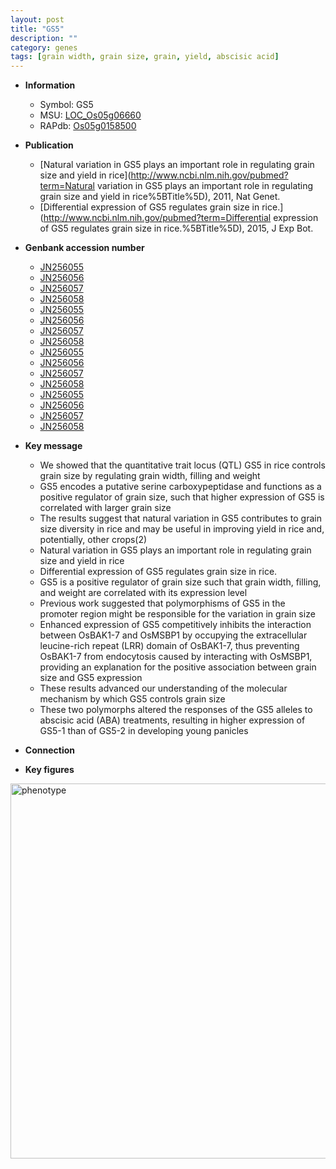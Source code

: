 ```yaml
---
layout: post
title: "GS5"
description: ""
category: genes
tags: [grain width, grain size, grain, yield, abscisic acid]
---
```


* **Information**  
    + Symbol: GS5  
    + MSU: [LOC_Os05g06660](http://rice.plantbiology.msu.edu/cgi-bin/ORF_infopage.cgi?orf=LOC_Os05g06660)  
    + RAPdb: [Os05g0158500](http://rapdb.dna.affrc.go.jp/viewer/gbrowse_details/irgsp1?name=Os05g0158500)  

* **Publication**  
    + [Natural variation in GS5 plays an important role in regulating grain size and yield in rice](http://www.ncbi.nlm.nih.gov/pubmed?term=Natural variation in GS5 plays an important role in regulating grain size and yield in rice%5BTitle%5D), 2011, Nat Genet.
    + [Differential expression of GS5 regulates grain size in rice.](http://www.ncbi.nlm.nih.gov/pubmed?term=Differential expression of GS5 regulates grain size in rice.%5BTitle%5D), 2015, J Exp Bot.

* **Genbank accession number**  
    + [JN256055](http://www.ncbi.nlm.nih.gov/nuccore/JN256055)
    + [JN256056](http://www.ncbi.nlm.nih.gov/nuccore/JN256056)
    + [JN256057](http://www.ncbi.nlm.nih.gov/nuccore/JN256057)
    + [JN256058](http://www.ncbi.nlm.nih.gov/nuccore/JN256058)
    + [JN256055](http://www.ncbi.nlm.nih.gov/nuccore/JN256055)
    + [JN256056](http://www.ncbi.nlm.nih.gov/nuccore/JN256056)
    + [JN256057](http://www.ncbi.nlm.nih.gov/nuccore/JN256057)
    + [JN256058](http://www.ncbi.nlm.nih.gov/nuccore/JN256058)
    + [JN256055](http://www.ncbi.nlm.nih.gov/nuccore/JN256055)
    + [JN256056](http://www.ncbi.nlm.nih.gov/nuccore/JN256056)
    + [JN256057](http://www.ncbi.nlm.nih.gov/nuccore/JN256057)
    + [JN256058](http://www.ncbi.nlm.nih.gov/nuccore/JN256058)
    + [JN256055](http://www.ncbi.nlm.nih.gov/nuccore/JN256055)
    + [JN256056](http://www.ncbi.nlm.nih.gov/nuccore/JN256056)
    + [JN256057](http://www.ncbi.nlm.nih.gov/nuccore/JN256057)
    + [JN256058](http://www.ncbi.nlm.nih.gov/nuccore/JN256058)

* **Key message**  
    + We showed that the quantitative trait locus (QTL) GS5 in rice controls grain size by regulating grain width, filling and weight
    + GS5 encodes a putative serine carboxypeptidase and functions as a positive regulator of grain size, such that higher expression of GS5 is correlated with larger grain size
    + The results suggest that natural variation in GS5 contributes to grain size diversity in rice and may be useful in improving yield in rice and, potentially, other crops(2)
    + Natural variation in GS5 plays an important role in regulating grain size and yield in rice
    + Differential expression of GS5 regulates grain size in rice.
    + GS5 is a positive regulator of grain size such that grain width, filling, and weight are correlated with its expression level
    + Previous work suggested that polymorphisms of GS5 in the promoter region might be responsible for the variation in grain size
    + Enhanced expression of GS5 competitively inhibits the interaction between OsBAK1-7 and OsMSBP1 by occupying the extracellular leucine-rich repeat (LRR) domain of OsBAK1-7, thus preventing OsBAK1-7 from endocytosis caused by interacting with OsMSBP1, providing an explanation for the positive association between grain size and GS5 expression
    + These results advanced our understanding of the molecular mechanism by which GS5 controls grain size
    + These two polymorphs altered the responses of the GS5 alleles to abscisic acid (ABA) treatments, resulting in higher expression of GS5-1 than of GS5-2 in developing young panicles

* **Connection**  

* **Key figures**  
<img src="https://funricegenes.github.io/images/GS5.pheno.png" alt="phenotype"  style="width: 600px;"/>



